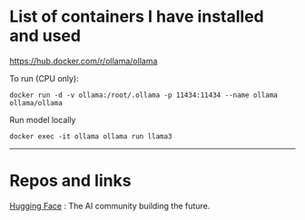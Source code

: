 # List of containers I have installed and used

https://hub.docker.com/r/ollama/ollama

To run (CPU only):

```
docker run -d -v ollama:/root/.ollama -p 11434:11434 --name ollama ollama/ollama
``` 

Run model locally

```
docker exec -it ollama ollama run llama3
```

----
# Repos and links
[Hugging Face](https://huggingface.co) : The AI community building the future.
